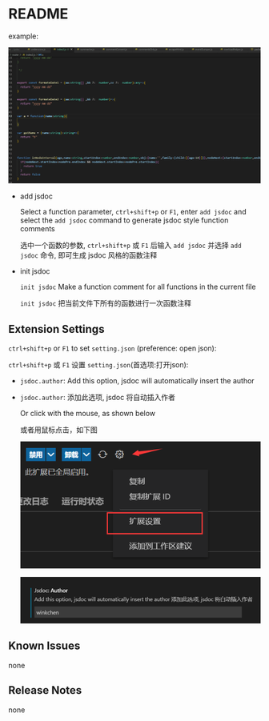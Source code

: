 # README

example:

![](https://github.com/sdfcbs91/parser-jsdoc/blob/master/static/start.gif)

*  add jsdoc

    Select a function parameter, `ctrl+shift+p` or `F1`, enter `add jsdoc` and select the `add jsdoc` command to generate jsdoc style function comments

    选中一个函数的参数, `ctrl+shift+p` 或 `F1` 后输入 `add jsdoc` 并选择 `add jsdoc` 命令, 即可生成 jsdoc 风格的函数注释

*  init jsdoc

    `init jsdoc` Make a function comment for all functions in the current file

    `init jsdoc` 把当前文件下所有的函数进行一次函数注释


## Extension Settings

`ctrl+shift+p` or `F1` to set `setting.json` (preference: open json):

`ctrl+shift+p` 或 `F1` 设置 `setting.json`(首选项:打开json):

- `jsdoc.author`: Add this option, jsdoc will automatically insert the author

- `jsdoc.author`: 添加此选项, jsdoc 将自动插入作者

    Or click with the mouse, as shown below

    或者用鼠标点击，如下图

   ![](https://github.com/sdfcbs91/parser-jsdoc/blob/master/static/set1.jpg)
   
   ![](https://github.com/sdfcbs91/parser-jsdoc/blob/master/static/set2.jpg)

## Known Issues

none

## Release Notes

none
